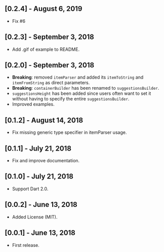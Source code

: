 ## [0.2.4] - August 6, 2019

* Fix #6

## [0.2.3] - September 3, 2018

* Add .gif of example to README.

## [0.2.0] - September 3, 2018

* **Breaking**: removed `itemParser` and added its `itemToString` and `itemFromString` as direct parameters.
* **Breaking**: `containerBuilder` has been renamed to `suggestionsBuilder`.
* `suggestionsHeight` has been added since users often want to set it without having to specify the entire `suggestionsBuilder`.
* Improved examples.

## [0.1.2] - August 14, 2018

* Fix missing generic type specifier in itemParser usage.

## [0.1.1] - July 21, 2018

* Fix and improve documentation.

## [0.1.0] - July 21, 2018

* Support Dart 2.0.

## [0.0.2] - June 13, 2018

* Added License (MIT).

## [0.0.1] - June 13, 2018

* First release.

